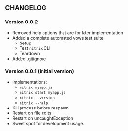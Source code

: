 
## CHANGELOG

### Version 0.0.2

- Removed help options that are for later implementation
- Added a complete automated vows test suite
	* Setup
	* Test `nitrix` CLI
	* Teardown
- Added .gitignore

### Version 0.0.1 (initial version)

- Implementations:
	* `nitrix myapp.js`
	* `nitrix start myapp.js`
	* `nitrix --version`
	* `nitrix --help`
- Kill process before respawn
- Restart on file edits
- Restart on uncaughtException
- Sweet spot for development usage.